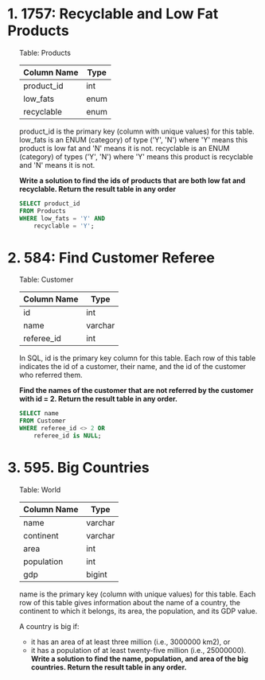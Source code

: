 # 1. 1757: Recyclable and Low Fat Products
<ul>   
Table: Products

| Column Name | Type    |
|-------------|---------|
| product_id  | int     |
| low_fats    | enum    |
| recyclable  | enum    |

product_id is the primary key (column with unique values) for this table.
low_fats is an ENUM (category) of type ('Y', 'N') where 'Y' means this product is low fat and 'N' means it is not.
recyclable is an ENUM (category) of types ('Y', 'N') where 'Y' means this product is recyclable and 'N' means it is not.

**Write a solution to find the ids of products that are both low fat and recyclable.
Return the result table in any order**

```sql
SELECT product_id
FROM Products
WHERE low_fats = 'Y' AND
    recyclable = 'Y'; 
```
</ul>


# 2. 584: Find Customer Referee
<ul>
Table: Customer

| Column Name | Type    |
|-------------|---------|
| id          | int     |
| name        | varchar |
| referee_id  | int     |

In SQL, id is the primary key column for this table.
Each row of this table indicates the id of a customer, their name, and the id of the customer who referred them.    

**Find the names of the customer that are not referred by the customer with id = 2.
Return the result table in any order.**

```sql
SELECT name
FROM Customer
WHERE referee_id <> 2 OR
    referee_id is NULL; 
```
</ul>         

# 3. 595. Big Countries
<ul>
Table: World


| Column Name | Type    |
|-------------|---------|
| name        | varchar |
| continent   | varchar |
| area        | int     |
| population  | int     |
| gdp         | bigint  |

name is the primary key (column with unique values) for this table.
Each row of this table gives information about the name of a country, the continent to which it belongs, its area, the population, and its GDP value.

A country is big if:
- it has an area of at least three million (i.e., 3000000 km2), or
- it has a population of at least twenty-five million (i.e., 25000000).
**Write a solution to find the name, population, and area of the big countries.
Return the result table in any order.**
</ul>
